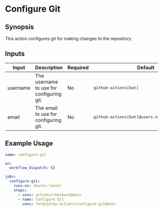 # Configure Git

## Synopsis

This action configures git for making changes to the repository.

## Inputs

| Input    | Description                              | Required | Default                                                 |
| -------- | ---------------------------------------- | -------- | ------------------------------------------------------- |
| username | The username to use for configuring git. | No       | <pre>github-actions[bot]</pre>                          |
| email    | The email to use for configuring git.    | No       | <pre>github-actions[bot]@users.noreply.github.com</pre> |

## Example Usage

```yaml
name: configure-git

on:
  workflow_dispatch: {}

jobs:
  configure-git:
    runs-on: ubuntu-latest
    steps:
      - uses: actions/checkout@main
      - name: Configure Git
        uses: fardjad/my-actions/configure-git@main
```
